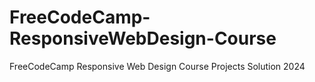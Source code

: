 # FreeCodeCamp-ResponsiveWebDesign-Course
FreeCodeCamp Responsive Web Design Course Projects Solution 2024
